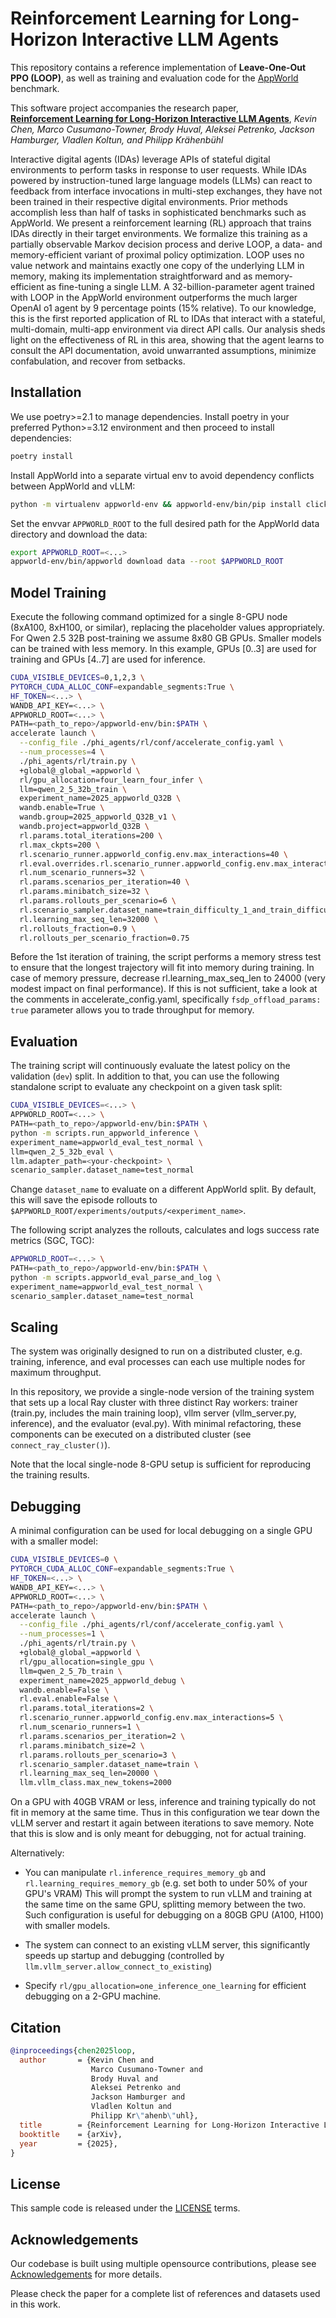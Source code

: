 # Reinforcement Learning for Long-Horizon Interactive LLM Agents

This repository contains a reference implementation of **Leave-One-Out PPO (LOOP)**, as well as training and evaluation code for the [AppWorld](https://appworld.dev/) benchmark.

This software project accompanies the research paper, <br/>**[Reinforcement Learning for Long-Horizon Interactive LLM Agents](https://arxiv.org/abs/2502.01600)**,
*Kevin Chen, Marco Cusumano-Towner, Brody Huval, Aleksei Petrenko, Jackson Hamburger, Vladlen Koltun, and Philipp Krähenbühl*

Interactive digital agents (IDAs) leverage APIs of stateful digital environments to perform tasks in response to user requests. While IDAs powered by instruction-tuned large language models (LLMs) can react to feedback from interface invocations in multi-step exchanges, they have not been trained in their respective digital environments. Prior methods accomplish less than half of tasks in sophisticated benchmarks such as AppWorld. We present a reinforcement learning (RL) approach that trains IDAs directly in their target environments. We formalize this training as a partially observable Markov decision process and derive LOOP, a data- and memory-efficient variant of proximal policy optimization. LOOP uses no value network and maintains exactly one copy of the underlying LLM in memory, making its implementation straightforward and as memory-efficient as fine-tuning a single LLM. A 32-billion-parameter agent trained with LOOP in the AppWorld environment outperforms the much larger OpenAI o1 agent by 9 percentage points (15% relative). To our knowledge, this is the first reported application of RL to IDAs that interact with a stateful, multi-domain, multi-app environment via direct API calls. Our analysis sheds light on the effectiveness of RL in this area, showing that the agent learns to consult the API documentation, avoid unwarranted assumptions, minimize confabulation, and recover from setbacks.

## Installation

We use poetry>=2.1 to manage dependencies.
Install poetry in your preferred Python>=3.12 environment and then proceed to install dependencies:

```bash
poetry install
```

Install AppWorld into a separate virtual env to avoid dependency conflicts between AppWorld and vLLM:

```bash
python -m virtualenv appworld-env && appworld-env/bin/pip install click==8.2.1 appworld && appworld-env/bin/appworld install
```

Set the envvar `APPWORLD_ROOT` to the full desired path for the AppWorld data directory and download the data:

```bash
export APPWORLD_ROOT=<...>
appworld-env/bin/appworld download data --root $APPWORLD_ROOT
```

## Model Training

Execute the following command optimized for a single 8-GPU node (8xA100, 8xH100, or similar), replacing the placeholder values appropriately.
For Qwen 2.5 32B post-training we assume 8x80 GB GPUs. Smaller models can be trained with less memory.
In this example, GPUs [0..3] are used for training and GPUs [4..7] are used for inference.

```bash
CUDA_VISIBLE_DEVICES=0,1,2,3 \
PYTORCH_CUDA_ALLOC_CONF=expandable_segments:True \
HF_TOKEN=<...> \
WANDB_API_KEY=<...> \
APPWORLD_ROOT=<...> \
PATH=<path_to_repo>/appworld-env/bin:$PATH \
accelerate launch \
  --config_file ./phi_agents/rl/conf/accelerate_config.yaml \
  --num_processes=4 \
  ./phi_agents/rl/train.py \
  +global@_global_=appworld \
  rl/gpu_allocation=four_learn_four_infer \
  llm=qwen_2_5_32b_train \
  experiment_name=2025_appworld_Q32B \
  wandb.enable=True \
  wandb.group=2025_appworld_Q32B_v1 \
  wandb.project=appworld_Q32B \
  rl.params.total_iterations=200 \
  rl.max_ckpts=200 \
  rl.scenario_runner.appworld_config.env.max_interactions=40 \
  rl.eval.overrides.rl.scenario_runner.appworld_config.env.max_interactions=40 \
  rl.num_scenario_runners=32 \
  rl.params.scenarios_per_iteration=40 \
  rl.params.minibatch_size=32 \
  rl.params.rollouts_per_scenario=6 \
  rl.scenario_sampler.dataset_name=train_difficulty_1_and_train_difficulty_2 \
  rl.learning_max_seq_len=32000 \
  rl.rollouts_fraction=0.9 \
  rl.rollouts_per_scenario_fraction=0.75
```

Before the 1st iteration of training, the script performs a memory stress test to ensure that
the longest trajectory will fit into memory during training.
In case of memory pressure, decrease rl.learning_max_seq_len to 24000 (very modest impact on final performance).
If this is not sufficient, take a look at the comments in accelerate_config.yaml, specifically `fsdp_offload_params: true` parameter allows you to trade throughput for memory.

## Evaluation

The training script will continuously evaluate the latest policy on the validation (`dev`) split.
In addition to that, you can use the following standalone script to evaluate any checkpoint on a given task split:

```bash
CUDA_VISIBLE_DEVICES=<...> \
APPWORLD_ROOT=<...> \
PATH=<path_to_repo>/appworld-env/bin:$PATH \
python -m scripts.run_appworld_inference \
experiment_name=appworld_eval_test_normal \
llm=qwen_2_5_32b_eval \
llm.adapter_path=<your-checkpoint> \
scenario_sampler.dataset_name=test_normal
```

Change `dataset_name` to evaluate on a different AppWorld split.
By default, this will save the episode rollouts to `$APPWORLD_ROOT/experiments/outputs/<experiment_name>`.

The following script analyzes the rollouts, calculates and logs success rate metrics (SGC, TGC):

```bash
APPWORLD_ROOT=<...> \
PATH=<path_to_repo>/appworld-env/bin:$PATH \
python -m scripts.appworld_eval_parse_and_log \
experiment_name=appworld_eval_test_normal \
scenario_sampler.dataset_name=test_normal
```

## Scaling

The system was originally designed to run on a distributed cluster, e.g. training, inference, and eval
processes can each use multiple nodes for maximum throughput.

In this repository, we provide a single-node version of the training system that sets up a local Ray cluster
with three distinct Ray workers: trainer (train.py, includes the main training loop), vllm server (vllm_server.py, inference), and the evaluator (eval.py).
With minimal refactoring, these components can be executed on a distributed cluster (see `connect_ray_cluster()`).

Note that the local single-node 8-GPU setup is sufficient for reproducing the training results.

## Debugging

A minimal configuration can be used for local debugging on a single GPU with a smaller model:

```bash
CUDA_VISIBLE_DEVICES=0 \
PYTORCH_CUDA_ALLOC_CONF=expandable_segments:True \
HF_TOKEN=<...> \
WANDB_API_KEY=<...> \
APPWORLD_ROOT=<...> \
PATH=<path_to_repo>/appworld-env/bin:$PATH \
accelerate launch \
  --config_file ./phi_agents/rl/conf/accelerate_config.yaml \
  --num_processes=1 \
  ./phi_agents/rl/train.py \
  +global@_global_=appworld \
  rl/gpu_allocation=single_gpu \
  llm=qwen_2_5_7b_train \
  experiment_name=2025_appworld_debug \
  wandb.enable=False \
  rl.eval.enable=False \
  rl.params.total_iterations=2 \
  rl.scenario_runner.appworld_config.env.max_interactions=5 \
  rl.num_scenario_runners=1 \
  rl.params.scenarios_per_iteration=2 \
  rl.params.minibatch_size=2 \
  rl.params.rollouts_per_scenario=3 \
  rl.scenario_sampler.dataset_name=train \
  rl.learning_max_seq_len=20000 \
  llm.vllm_class.max_new_tokens=2000
```

On a GPU with 40GB VRAM or less, inference and training typically do not fit in memory at the same time.
Thus in this configuration we tear down the vLLM server and restart it again between iterations to save memory.
Note that this is slow and is only meant for debugging, not for actual training.

Alternatively:

* You can manipulate `rl.inference_requires_memory_gb` and `rl.learning_requires_memory_gb` (e.g. set both to under 50% of your GPU's VRAM)
This will prompt the system to run vLLM and training at the same time on the same GPU, splitting memory between the two.
Such configuration is useful for debugging on a 80GB GPU (A100, H100) with smaller models.

* The system can connect to an existing vLLM server, this significantly speeds up startup and debugging (controlled by `llm.vllm_server.allow_connect_to_existing`)

* Specify `rl/gpu_allocation=one_inference_one_learning` for efficient debugging on a 2-GPU machine.

## Citation

```bibtex
@inproceedings{chen2025loop,
  author       = {Kevin Chen and
                  Marco Cusumano-Towner and
                  Brody Huval and
                  Aleksei Petrenko and
                  Jackson Hamburger and
                  Vladlen Koltun and
                  Philipp Kr\"ahenb\"uhl},
  title        = {Reinforcement Learning for Long-Horizon Interactive LLM Agents},
  booktitle    = {arXiv},
  year         = {2025},
}
```

## License

This sample code is released under the [LICENSE](LICENSE) terms.

## Acknowledgements

Our codebase is built using multiple opensource contributions, please see [Acknowledgements](ACKNOWLEDGEMENTS.md) for more details.

Please check the paper for a complete list of references and datasets used in this work.
